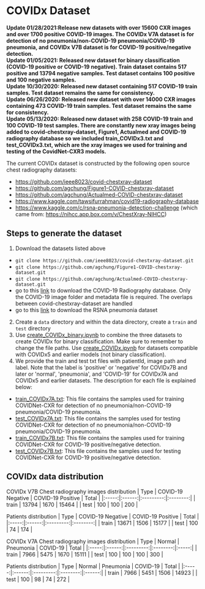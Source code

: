 # COVIDx Dataset
**Update 01/28/2021:Release new datasets with over 15600 CXR images and over 1700 positive COVID-19 images. The COVIDx V7A dataset is for detection of no pneumonia/non-COVID-19 pneumonia/COVID-19 pneumonia, and COVIDx V7B dataset is for COVID-19 positive/negative detection.**\
**Update 01/05/2021: Released new dataset for binary classification (COVID-19 positive or COVID-19 negative). Train dataset contains 517 positive and 13794 negative samples. Test dataset contains 100 positive and 100 negative samples.**\
**Update 10/30/2020: Released new dataset containing 517 COVID-19 train samples. Test dataset remains the same for consistency.**\
**Update 06/26/2020: Released new dataset with over 14000 CXR images containing 473 COVID-19 train samples. Test dataset remains the same for consistency.**\
**Update 05/13/2020: Released new dataset with 258 COVID-19 train and 100 COVID-19 test samples. There are constantly new xray images being added to covid-chestxray-dataset, Figure1, Actualmed and COVID-19 radiography database so we included train_COVIDx3.txt and test_COVIDx3.txt, which are the xray images we used for training and testing of the CovidNet-CXR3 models.**

The current COVIDx dataset is constructed by the following open source chest radiography datasets:
* https://github.com/ieee8023/covid-chestxray-dataset
* https://github.com/agchung/Figure1-COVID-chestxray-dataset
* https://github.com/agchung/Actualmed-COVID-chestxray-dataset
* https://www.kaggle.com/tawsifurrahman/covid19-radiography-database
* https://www.kaggle.com/c/rsna-pneumonia-detection-challenge (which came from: https://nihcc.app.box.com/v/ChestXray-NIHCC)

<!--We especially thank the Radiological Society of North America, National Institutes of Health, Figure1, Actualmed, M.E.H. Chowdhury et al., Dr. Joseph Paul Cohen and the team at MILA involved in the COVID-19 image data collection project for making data available to the global community.-->

## Steps to generate the dataset

1. Download the datasets listed above
 * `git clone https://github.com/ieee8023/covid-chestxray-dataset.git`
 * `git clone https://github.com/agchung/Figure1-COVID-chestxray-dataset.git`
 * `git clone https://github.com/agchung/Actualmed-COVID-chestxray-dataset.git`
 * go to this [link](https://www.kaggle.com/tawsifurrahman/covid19-radiography-database) to download the COVID-19 Radiography database. Only the COVID-19 image folder and metadata file is required. The overlaps between covid-chestxray-dataset are handled
 * go to this [link](https://www.kaggle.com/c/rsna-pneumonia-detection-challenge/data) to download the RSNA pneumonia dataset
2. Create a `data` directory and within the data directory, create a `train` and `test` directory
3. Use [create\_COVIDx\_binary.ipynb](../create_COVIDx_binary.ipynb) to combine the three datasets to create COVIDx for binary classification. Make sure to remember to change the file paths. Use [create\_COVIDx.ipynb](../create_COVIDx.ipynb) for datasets compatible with COVIDx5 and earlier models (not binary classification).
4. We provide the train and test txt files with patientId, image path and label. Note that the label is 'positive' or 'negative' for COVIDx7B and later or 'normal', 'pneumonia', and 'COVID-19' for COVIDx7A and COVIDx5 and earlier datasets. The description for each file is explained below:
 * [train\_COVIDx7A.txt](../labels/train_COVIDx7A.txt): This file contains the samples used for training COVIDNet-CXR for detection of no pneumonia/non-COVID-19 pneumonia/COVID-19 pneumonia.
 * [test\_COVIDx7A.txt](../labels/test_COVIDx7A.txt): This file contains the samples used for testing COVIDNet-CXR for detection of no pneumonia/non-COVID-19 pneumonia/COVID-19 pneumonia.
 * [train\_COVIDx7B.txt](../labels/train_COVIDx7B.txt): This file contains the samples used for training COVIDNet-CXR for COVID-19 positive/negative detection.
 * [test\_COVIDx7B.txt](../labels/test_COVIDx7B.txt): This file contains the samples used for testing COVIDNet-CXR for COVID-19 positive/negative detection.

## COVIDx data distribution
COVIDx V7B
Chest radiography images distribution
|  Type | COVID-19 Negative | COVID-19 Positive | Total |
|:-----:|:------:|:---------:|:--------:|
| train |  13794  |    1670   |    15464   |
|  test |   100  |     100   |   200    |

Patients distribution
|  Type | COVID-19 Negative | COVID-19 Positive | Total |
|:-----:|:------:|:---------:|:--------:|
| train |  13671  |    1506   |    15177   |
|  test |   100  |      74   |     174   |


COVIDx V7A 
Chest radiography images distribution
|  Type | Normal | Pneumonia | COVID-19 | Total |
|:-----:|:------:|:---------:|:--------:|:-----:|
| train |  7966  |    5475   |   1670    | 15111 |
|  test |   100  |     100   |   100    |   300 |

Patients distribution
|  Type | Normal | Pneumonia | COVID-19 |  Total |
|:-----:|:------:|:---------:|:--------:|:------:|
| train |  7966  |    5451   |    1506   |  14923 |
|  test |   100  |      98   |     74   |    272 |
